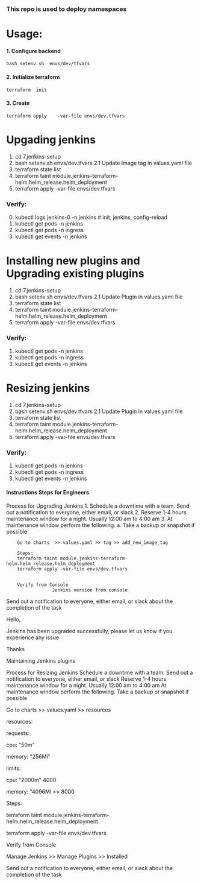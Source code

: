 ### This repo is used to deploy namespaces


# Usage: 

#### 1. Configure backend
```
bash setenv.sh  envs/dev/tfvars
```

#### 2. Initialize terraform 
```
terraform  init 
```
#### 3. Create 
```
terraform apply    -var-file envs/dev.tfvars      
```


# Upgading jenkins 
1. cd 7.jenkins-setup
2. bash setenv.sh  envs/dev.tfvars 
2.1 Update Image tag in values.yaml file
3. terraform state list 
4. terraform taint module.jenkins-terraform-helm.helm_release.helm_deployment
5. terraform apply -var-file envs/dev.tfvars 

### Verify:
0. kubectl logs jenkins-0  -n jenkins    # init, jenkins, config-reload
1. kubectl get pods -n jenkins 
2. kubectl get pods -n ingress 
3. kubectl get events -n jenkins 



# Installing new plugins and Upgrading existing plugins
1. cd 7.jenkins-setup
2. bash setenv.sh  envs/dev.tfvars 
2.1 Update Plugin  in values.yaml file
3. terraform state list 
4. terraform taint module.jenkins-terraform-helm.helm_release.helm_deployment
5. terraform apply -var-file envs/dev.tfvars 

### Verify:
1. kubectl get pods -n jenkins 
2. kubectl get pods -n ingress 
3. kubectl get events -n jenkins 



# Resizing jenkins
1. cd 7.jenkins-setup
2. bash setenv.sh  envs/dev.tfvars 
2.1 Update Plugin  in values.yaml file
3. terraform state list 
4. terraform taint module.jenkins-terraform-helm.helm_release.helm_deployment
5. terraform apply -var-file envs/dev.tfvars 

### Verify:
1. kubectl get pods -n jenkins 
2. kubectl get pods -n ingress 
3. kubectl get events -n jenkins 












#### Instructions Steps for Engineers 
Process for Upgrading Jenkins
	1. Schedule a downtime with a team. Send out a notification to everyone, either email, or slack
	2. Reserve 1-4 hours maintenance window for a night. Usually 12:00 am to 4:00 am 
	3. At maintenance window perform the following.
		a. Take a backup or snapshot if possible 
		
		Go to charts  >> values.yaml >> tag >> add_new_image_tag
		
		Steps: 
		terraform taint module.jenkins-terraform-helm.helm_release.helm_deployment
		terraform apply -var-file envs/dev.tfvars
		
		
		Verify from Console
                     Jenkins version from console 

		
Send out a notification to everyone, either email, or slack about the completion of the task

Hello, 

Jenkins has been upgraded successfully, please let us know if you experience any issue 

Thanks


Maintaining Jenkins plugins




Process for Resizing Jenkins
Schedule a downtime with a team. Send out a notification to everyone, either email, or slack
Reserve 1-4 hours maintenance window for a night. Usually 12:00 am to 4:00 am
At maintenance window perform the following.
Take a backup or snapshot if possible
 

Go to charts  >> values.yaml >> resources

 

resources:

requests:

cpu: "50m"

memory: "256Mi"

limits:

cpu: "2000m"         4000

memory: "4096Mi  >>  8000

 

Steps:

terraform taint module.jenkins-terraform-helm.helm_release.helm_deployment

terraform apply -var-file envs/dev.tfvars

 

 

Verify from Console

Manage Jenkins >> Manage Plugins >> Installed

 

Send out a notification to everyone, either email, or slack about the completion of the task





















